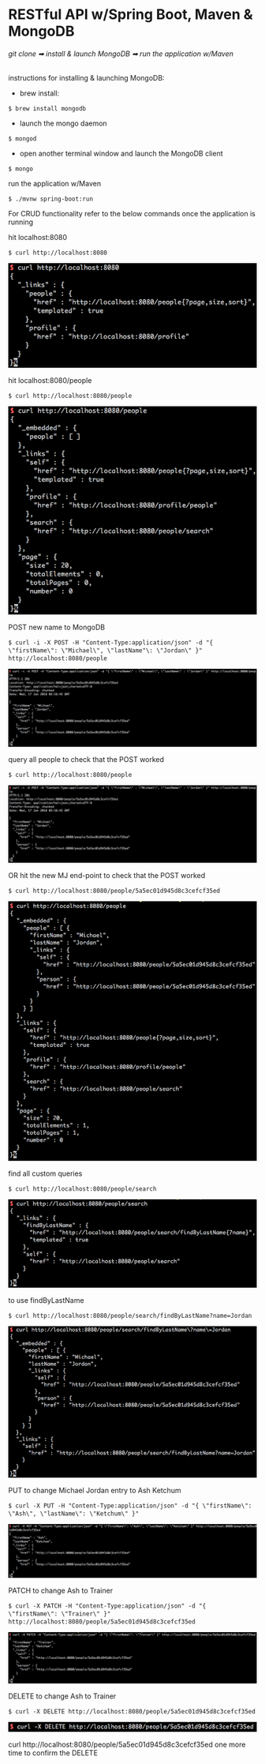 # RESTful API w/Spring Boot, Maven & MongoDB
###### git clone ➡ install & launch MongoDB ➡ run the application w/Maven

instructions for installing & launching MongoDB:
* brew install:
```
$ brew install mongodb
```
* launch the mongo daemon
```
$ mongod
```
* open another terminal window and launch the MongoDB client
```
$ mongo
```

run the application w/Maven
 ```
$ ./mvnw spring-boot:run 
```

For CRUD functionality refer to the below commands once the application is running

hit localhost:8080
```
$ curl http://localhost:8080
```
![localhost:8080](./screenshots/localhost-8080.png)

hit localhost:8080/people
```
$ curl http://localhost:8080/people
```
![localhost:8080/people](./screenshots/localhost-8080-people.png)

POST new name to MongoDB
```
$ curl -i -X POST -H "Content-Type:application/json" -d "{ \"firstName\": \"Michael\", \"lastName"\: \"Jordan\" }" 
http://localhost:8080/people
```
![POST - localhost:8080/people](./screenshots/POST.png)

query all people to check that the POST worked
```
$ curl http://localhost:8080/people
```
![POST - localhost:8080/people](./screenshots/POST.png)

OR hit the new MJ end-point to check that the POST worked
```
$ curl http://localhost:8080/people/5a5ec01d945d8c3cefcf35ed
```
![localhost:8080/people/5a5ec01d945d8c3cefcf35ed](./screenshots/localhost-8080-people-check-direct.png)

find all custom queries
```
$ curl http://localhost:8080/people/search
```
![localhost:8080/people/search](./screenshots/custom-queries.png)

to use findByLastName
```
$ curl http://localhost:8080/people/search/findByLastName?name=Jordan
```
![localhost:8080/people/search/findByLastName?name=Jordan](./screenshots/findByLastName.png)

PUT to change Michael Jordan entry to Ash Ketchum
```
$ curl -X PUT -H "Content-Type:application/json" -d "{ \"firstName\": \"Ash\", \"lastName\": \"Ketchum\" }"
```
![PUT](./screenshots/PUT.png)

PATCH to change Ash to Trainer
```
$ curl -X PATCH -H "Content-Type:application/json" -d "{ \"firstName\": \"Trainer\" }" http://localhost:8080/people/5a5ec01d945d8c3cefcf35ed
```
![PATCH](./screenshots/PATCH.png)

DELETE to change Ash to Trainer
```
$ curl -X DELETE http://localhost:8080/people/5a5ec01d945d8c3cefcf35ed
```
![DELETE](./screenshots/DELETE.png)

curl http://localhost:8080/people/5a5ec01d945d8c3cefcf35ed one more time to confirm the DELETE